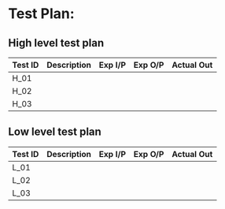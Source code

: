 # Test Plan:

## High level test plan

| **Test ID** | **Description**                                              | **Exp I/P** | **Exp O/P** | **Actual Out** |    
|-------------|--------------------------------------------------------------|------------|-------------|----------------|
|  H_01       ||  |||
|  H_02       ||  |||
|  H_03       ||  |||


## Low level test plan

| **Test ID** | **Description**                                              | **Exp I/P** | **Exp O/P** | **Actual Out** |   
|-------------|--------------------------------------------------------------|------------|-------------|----------------|
|  L_01       ||  |||
|  L_02       ||  |||
|  L_03       || |||
